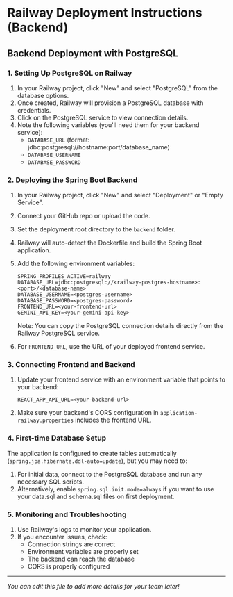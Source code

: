 # Railway Deployment Instructions (Backend)

## Backend Deployment with PostgreSQL

### 1. Setting Up PostgreSQL on Railway

1. In your Railway project, click "New" and select "PostgreSQL" from the database options.
2. Once created, Railway will provision a PostgreSQL database with credentials.
3. Click on the PostgreSQL service to view connection details.
4. Note the following variables (you'll need them for your backend service):
   - `DATABASE_URL` (format: jdbc:postgresql://hostname:port/database_name)
   - `DATABASE_USERNAME`
   - `DATABASE_PASSWORD`

### 2. Deploying the Spring Boot Backend

1. In your Railway project, click "New" and select "Deployment" or "Empty Service".
2. Connect your GitHub repo or upload the code.
3. Set the deployment root directory to the `backend` folder.
4. Railway will auto-detect the Dockerfile and build the Spring Boot application.
5. Add the following environment variables:
   
   ```
   SPRING_PROFILES_ACTIVE=railway
   DATABASE_URL=jdbc:postgresql://<railway-postgres-hostname>:<port>/<database-name>
   DATABASE_USERNAME=<postgres-username>
   DATABASE_PASSWORD=<postgres-password>
   FRONTEND_URL=<your-frontend-url>
   GEMINI_API_KEY=<your-gemini-api-key>
   ```
   
   Note: You can copy the PostgreSQL connection details directly from the Railway PostgreSQL service.

6. For `FRONTEND_URL`, use the URL of your deployed frontend service.

### 3. Connecting Frontend and Backend

1. Update your frontend service with an environment variable that points to your backend:
   ```
   REACT_APP_API_URL=<your-backend-url>
   ```

2. Make sure your backend's CORS configuration in `application-railway.properties` includes the frontend URL.

### 4. First-time Database Setup

The application is configured to create tables automatically (`spring.jpa.hibernate.ddl-auto=update`), but you may need to:

1. For initial data, connect to the PostgreSQL database and run any necessary SQL scripts.
2. Alternatively, enable `spring.sql.init.mode=always` if you want to use your data.sql and schema.sql files on first deployment.

### 5. Monitoring and Troubleshooting

1. Use Railway's logs to monitor your application.
2. If you encounter issues, check:
   - Connection strings are correct
   - Environment variables are properly set
   - The backend can reach the database
   - CORS is properly configured

---
*You can edit this file to add more details for your team later!*
